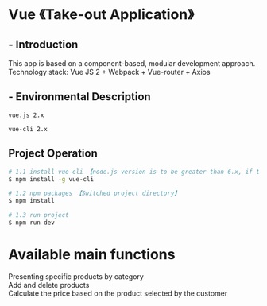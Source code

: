 # Vue 《Take-out Application》

## - Introduction
This app is based on a component-based, modular development approach.  
Technology stack: Vue JS 2 + Webpack + Vue-router + Axios

## - Environmental Description
`vue.js 2.x`

`vue-cli 2.x`

##  Project Operation
``` bash
# 1.1 install vue-cli 【node.js version is to be greater than 6.x, if the version is too low, please update node first!】
$ npm install -g vue-cli

# 1.2 npm packages 【Switched project directory】
$ npm install

# 1.3 run project
$ npm run dev
```

# Available main functions
Presenting specific products by category  
Add and delete products  
Calculate the price based on the product selected by the customer  

